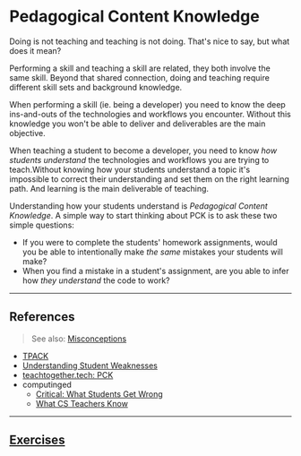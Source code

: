 # Pedagogical Content Knowledge

Doing is not teaching and teaching is not doing.  That's nice to say, but what does it mean?

Performing a skill and teaching a skill are related, they both involve the same skill. Beyond that shared connection, doing and teaching require different skill sets and background knowledge.

When performing a skill (ie. being a developer) you need to know the deep ins-and-outs of the technologies and workflows you encounter.  Without this knowledge you won't be able to deliver and deliverables are the main objective.

When teaching a student to become a developer, you need to know _how students understand_ the technologies and workflows you are trying to teach.Without knowing how your students understand a topic it's impossible to correct their understanding and set them on the right learning path.  And learning is the main deliverable of teaching.

Understanding how your students understand is _Pedagogical Content Knowledge_.  A simple way to start thinking about PCK is to ask these two simple questions:

- If you were to complete the students' homework assignments, would you be able to intentionally make _the same_ mistakes your students will make?
- When you find a mistake in a student's assignment, are you able to infer how _they understand_ the code to work?

---

## References

> See also: [Misconceptions](./misconceptions.md)

- [TPACK](http://matt-koehler.com/tpack2/tpack-explained/)
- [Understanding Student Weaknesses](https://news.harvard.edu/gazette/story/2013/04/understanding-student-weaknesses/)
- [teachtogether.tech: PCK](https://teachtogether.tech/#s:pck)
- computinged
  - [Critical: What Students Get Wrong](https://computinged.wordpress.com/2013/05/13/the-critical-part-of-pck-what-students-get-wrong/)
  - [What CS Teachers Know](https://computinged.wordpress.com/2010/02/05/what-cs-teachers-know-pck-for-cs-ed/)


---

## [Exercises](../exercises/assessing-class-performance.md)
